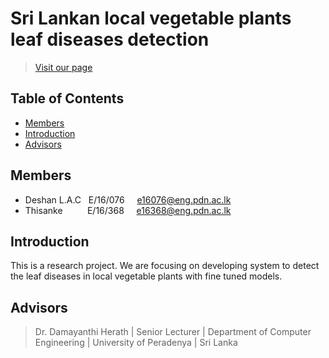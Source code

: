 
# Sri Lankan local vegetable plants leaf diseases detection
> [Visit our page](#) 

## Table of Contents

* [Members](#members)
* [Introduction](#introduction)
* [Advisors](#advisors)

## Members 
  * Deshan L.A.C &nbsp;&nbsp;E/16/076 &nbsp;&nbsp;&nbsp; e16076@eng.pdn.ac.lk
  * Thisanke &nbsp;&nbsp;&nbsp;&nbsp;&nbsp;&nbsp;&nbsp;&nbsp; E/16/368  &nbsp;&nbsp;&nbsp;&nbsp;e16368@eng.pdn.ac.lk

## Introduction

This is a research project. We are focusing on developing system to detect the leaf diseases in local vegetable plants with fine tuned models.


## Advisors

>Dr. Damayanthi Herath  |  Senior Lecturer  |   Department of Computer Engineering  |   University of Peradenya  |  Sri Lanka





